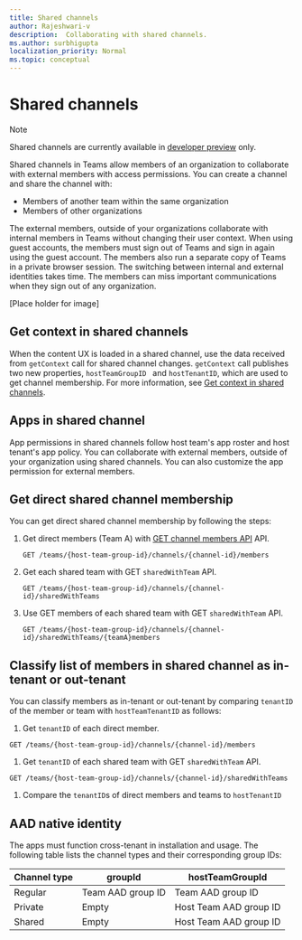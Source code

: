 ```yaml
---
title: Shared channels
author: Rajeshwari-v
description:  Collaborating with shared channels.
ms.author: surbhigupta
localization_priority: Normal
ms.topic: conceptual
---
```


# Shared channels

> [!NOTE]     
> Shared channels are currently available in [developer preview](~/resources/dev-preview/developer-preview-intro.md) only.

Shared channels in Teams allow members of an organization to collaborate with external members with access permissions. You can create a channel and share the channel with:

* Members of another team within the same organization
* Members of other organizations 

The external members, outside of your organizations collaborate with internal members in Teams without changing their user context. When using guest accounts, the members must sign out of Teams and sign in again using the guest account. The members also run a separate copy of Teams in a private browser session. The switching between internal and external identities takes time. The members can miss important communications when they sign out of any organization. 

[Place holder for image]

## Get context in shared channels

When the content UX is loaded in a shared channel, use the data received from `getContext` call for  shared channel changes. `getContext` call publishes two new properties, `hostTeamGroupID ` and `hostTenantID`, which are used to get channel membership. For more information, see [Get context in shared channels](~/tabs/how-to/access-teams-context.md#get-context-in-shared-channels).  

## Apps in shared channel 

App permissions in shared channels follow host team's app roster and host tenant's app policy. You can collaborate with external members, outside of your organization using shared channels. You can also customize the app permission for external members.

 ## Get direct shared channel membership

You can get direct shared channel membership by following the steps:

1. Get direct members (Team A) with [GET channel members API](/graph/api/channel-list-members?view=graph-rest-beta&tabs=http&preserve-view=true) API. 

    ```http
    GET /teams/{host-team-group-id}/channels/{channel-id}/members
    ```
2. Get each shared team with GET `sharedWithTeam` API.

    ```http
    GET /teams/{host-team-group-id}/channels/{channel-id}/sharedWithTeams
    ```
3. Use GET members of each shared team with GET `sharedWithTeam` API.

    ```http
   GET /teams/{host-team-group-id}/channels/{channel-id}/sharedWithTeams/{teamA}members
    ```

## Classify list of members in shared channel as in-tenant or out-tenant

You can classify members as in-tenant or out-tenant by comparing `tenantID` of the member or team with `hostTeamTenantID` as follows: 

1. Get `tenantID` of each direct member.
```http
GET /teams/{host-team-group-id}/channels/{channel-id}/members
```
1. Get `tenantID` of each shared team with GET `sharedWithTeam` API.
```http
GET /teams/{host-team-group-id}/channels/{channel-id}/sharedWithTeams
```
1.	Compare the `tenantID`s of direct members and teams to `hostTenantID`

## AAD native identity

The apps must function cross-tenant in installation and usage. The following table lists the channel types and their corresponding group IDs: 
     
|Channel type| groupId | hostTeamGroupId |
|----------|---------|-----------------|
|Regular | Team AAD group ID | Team AAD group ID |
|Private |	Empty	| Host Team AAD group ID |
|Shared	| Empty | Host Team AAD group ID |
